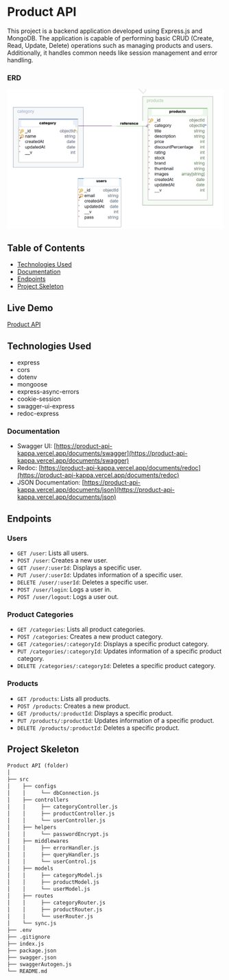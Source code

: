 # Product API

This project is a backend application developed using Express.js and MongoDB. The application is capable of performing basic CRUD (Create, Read, Update, Delete) operations such as managing products and users. Additionally, it handles common needs like session management and error handling.

### ERD

![ERD](./erd.png)

## Table of Contents

- [Technologies Used](#technologies-used)
- [Documentation](#documentation)
- [Endpoints](#endpoints)
- [Project Skeleton](#project-skeleton)

## Live Demo

[Product API](https://product-api-kappa.vercel.app/)

## Technologies Used

- express
- cors
- dotenv
- mongoose
- express-async-errors
- cookie-session
- swagger-ui-express
- redoc-express

### Documentation

- Swagger UI: [https://product-api-kappa.vercel.app/documents/swagger](https://product-api-kappa.vercel.app/documents/swagger)
- Redoc: [https://product-api-kappa.vercel.app/documents/redoc](https://product-api-kappa.vercel.app/documents/redoc)
- JSON Documentation: [https://product-api-kappa.vercel.app/documents/json](https://product-api-kappa.vercel.app/documents/json)

## Endpoints

### Users

- `GET /user`: Lists all users.
- `POST /user`: Creates a new user.
- `GET /user/:userId`: Displays a specific user.
- `PUT /user/:userId`: Updates information of a specific user.
- `DELETE /user/:userId`: Deletes a specific user.
- `POST /user/login`: Logs a user in.
- `POST /user/logout`: Logs a user out.

### Product Categories

- `GET /categories`: Lists all product categories.
- `POST /categories`: Creates a new product category.
- `GET /categories/:categoryId`: Displays a specific product category.
- `PUT /categories/:categoryId`: Updates information of a specific product category.
- `DELETE /categories/:categoryId`: Deletes a specific product category.

### Products

- `GET /products`: Lists all products.
- `POST /products`: Creates a new product.
- `GET /products/:productId`: Displays a specific product.
- `PUT /products/:productId`: Updates information of a specific product.
- `DELETE /products/:productId`: Deletes a specific product.

## Project Skeleton

```
Product API (folder) 
│
├── src
│    ├── configs
│    │     └── dbConnection.js
│    ├── controllers
│    │     ├── categoryController.js     
│    │     ├── productController.js     
│    │     └── userController.js
│    ├── helpers   
│    │     └── passwordEncrypt.js 
│    ├── middlewares 
│    │     ├── errorHandler.js 
│    │     ├── queryHandler.js   
│    │     └── userControl.js 
│    ├── models                
│    │     ├── categoryModel.js     
│    │     ├── productModel.js     
│    │     └── userModel.js
│    ├── routes                
│    │     ├── categoryRouter.js     
│    │     ├── productRouter.js     
│    │     └── userRouter.js
│    └── sync.js
├── .env
├── .gitignore
├── index.js
├── package.json
├── swagger.json
├── swaggerAutogen.js
└── README.md
```
